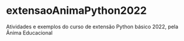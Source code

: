 # extensaoAnimaPython2022
Atividades e exemplos do curso de extensão Python  básico 2022, pela Ânima Educacional
